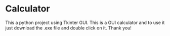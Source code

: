 # Calculator
This a python project using Tkinter GUI.
This is a GUI calculator and to use it just download the .exe file and double click on it. Thank you!
